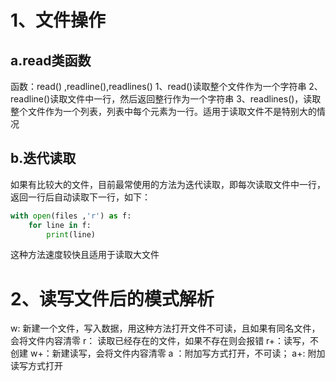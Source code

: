 # 1、文件操作
## a.read类函数    
函数：read() ,readline(),readlines()
1、read()读取整个文件作为一个字符串
2、readline()读取文件中一行，然后返回整行作为一个字符串
3、readlines()，读取整个文件作为一个列表，列表中每个元素为一行。适用于读取文件不是特别大的情况
## b.迭代读取
如果有比较大的文件，目前最常使用的方法为迭代读取，即每次读取文件中一行，返回一行后自动读取下一行，如下：
```python 
with open(files ,'r') as f:
    for line in f:
	    print(line)
```
这种方法速度较快且适用于读取大文件

# 2、读写文件后的模式解析   
w:  新建一个文件，写入数据，用这种方法打开文件不可读，且如果有同名文件，会将文件内容清零
r： 读取已经存在的文件，如果不存在则会报错
r+：读写，不创建
w+：新建读写，会将文件内容清零
a ：附加写方式打开，不可读；
a+: 附加读写方式打开
